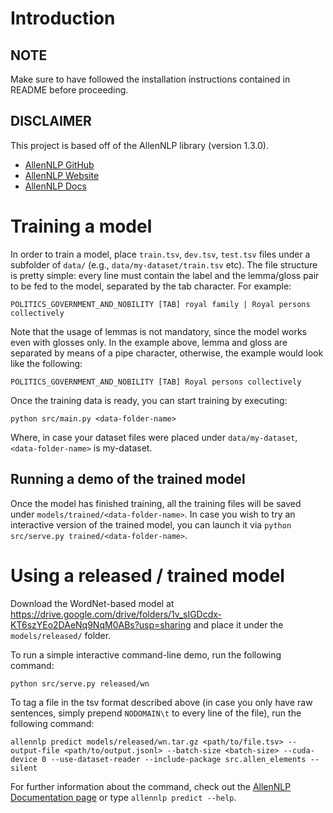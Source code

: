 
# Introduction

## NOTE
Make sure to have followed the installation instructions contained in README before proceeding.

## DISCLAIMER

This project is based off of the AllenNLP library (version 1.3.0).

- [AllenNLP GitHub](https://github.com/allenai/allennlp/)
- [AllenNLP Website](https://allennlp.org/)
- [AllenNLP Docs](https://docs.allennlp.org/v1.3.0/)


# Training a model

In order to train a model, place `train.tsv`, `dev.tsv`, `test.tsv` files under a subfolder of `data/` (e.g., `data/my-dataset/train.tsv` etc).
The file structure is pretty simple: every line must contain the label and the lemma/gloss pair to be fed to the model, separated by the tab character. For example:
```
POLITICS_GOVERNMENT_AND_NOBILITY [TAB] royal family | Royal persons collectively
```
Note that the usage of lemmas is not mandatory, since the model works even with glosses only. In the example above, lemma and gloss are separated by means of a pipe character, otherwise, the example would look like the following:
```
POLITICS_GOVERNMENT_AND_NOBILITY [TAB] Royal persons collectively
```
Once the training data is ready, you can start training by executing:
```
python src/main.py <data-folder-name>
```
Where, in case your dataset files were placed under `data/my-dataset`, `<data-folder-name>` is my-dataset.

## Running a demo of the trained model

Once the model has finished training, all the training files will be saved under `models/trained/<data-folder-name>`. In case you wish to try an interactive version of the trained model, you can launch it via `python src/serve.py trained/<data-folder-name>`.

# Using a released / trained model

Download the WordNet-based model at https://drive.google.com/drive/folders/1v_sIGDcdx-KT6szYEo2DAeNq9NqM0ABs?usp=sharing and place it under the `models/released/` folder.

To run a simple interactive command-line demo, run the following command:
```
python src/serve.py released/wn
```
To tag a file in the tsv format described above (in case you only have raw sentences, simply prepend `NODOMAIN\t` to every line of the file), run the following command:
```
allennlp predict models/released/wn.tar.gz <path/to/file.tsv> --output-file <path/to/output.jsonl> --batch-size <batch-size> --cuda-device 0 --use-dataset-reader --include-package src.allen_elements --silent
```
For further information about the command, check out the [AllenNLP Documentation page](https://docs.allennlp.org/v1.3.0/api/commands/predict/) or type `allennlp predict --help`.
